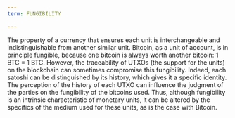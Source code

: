 ```yaml
---
term: FUNGIBILITY

---
```

The property of a currency that ensures each unit is interchangeable and indistinguishable from another similar unit. Bitcoin, as a unit of account, is in principle fungible, because one bitcoin is always worth another bitcoin: 1 BTC = 1 BTC. However, the traceability of UTXOs (the support for the units) on the blockchain can sometimes compromise this fungibility. Indeed, each satoshi can be distinguished by its history, which gives it a specific identity. The perception of the history of each UTXO can influence the judgment of the parties on the fungibility of the bitcoins used. Thus, although fungibility is an intrinsic characteristic of monetary units, it can be altered by the specifics of the medium used for these units, as is the case with Bitcoin.